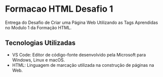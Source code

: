# Formacao HTML Desafio 1

Entrega do Desafio de Criar uma Página Web Utilizando as Tags Aprendidas no Modulo 1 da Formação HTML.

## Tecnologias Utilizadas

- VS Code: Editor de código-fonte desenvolvido pela Microsoft para Windows, Linux e macOS.
- HTML: Linguagem de marcação utilizada na construção de páginas na Web.
